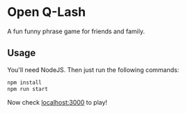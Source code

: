 # Open Q-Lash

A fun funny phrase game for friends and family.

## Usage

You'll need NodeJS. Then just run the following commands:

```bash
npm install
npm run start
```

Now check [localhost:3000](http://localhost:3000) to play!
